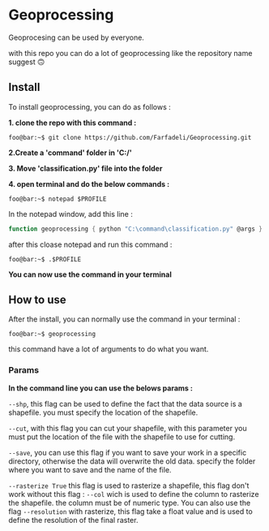 # Geoprocessing
Geoprocesing can be used by everyone.

with this repo you can do a lot of geoprocessing like the repository name suggest 🙃

## Install
To install geoprocessing, you can do as follows :

<b>1. clone the repo with this command :</b>
```console
foo@bar:~$ git clone https://github.com/Farfadeli/Geoprocessing.git
```
<b>2.Create a 'command' folder in 'C:/'</b>

<b>3. Move 'classification.py' file into the folder</b>

<b>4. open terminal and do the below commands :</b>
```console
foo@bar:~$ notepad $PROFILE
```
In the notepad window, add this line :
```ps1
function geoprocessing { python "C:\command\classification.py" @args }
```
after this cloase notepad and run this command :
```console
foo@bar:~$ .$PROFILE
```
<b>You can now use the command in your terminal</b>

## How to use
After the install, you can normally use the command in your terminal :
```console
foo@bar:~$ geoprocessing
```

this command have a lot of arguments to do what you want.

### <b>Params</b>
<b>In the command line you can use the belows params :</b>

`--shp`, this flag can be used to define the fact that the data source is a shapefile. you must specify the location of the shapefile.

`--cut`, with this flag you can cut your shapefile, 
with this parameter you must put the location of the file with the shapefile to use for cutting.

`--save`, you can use this flag if you want to save your work in a specific directory, otherwise the data will overwrite the old data. specify the folder where you want to save and the name of the file.

`--rasterize True` this flag is used to rasterize a shapefile, this flag don't work without this flag :
`--col` wich is used to define the column to rasterize the shapefile.
the column must be of numeric type.
You can also use the flag `--resolution` with rasterize, this flag take a float value and is used to define the resolution of the final raster.